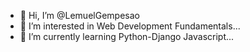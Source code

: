 - 👋 Hi, I’m @LemuelGempesao
- 👀 I’m interested in Web Development Fundamentals...
- 🌱 I’m currently learning Python-Django Javascript...


<!---
LemuelGempesao/LemuelGempesao is a ✨ special ✨ repository because its `README.md` (this file) appears on your GitHub profile.
You can click the Preview link to take a look at your changes.
--->

